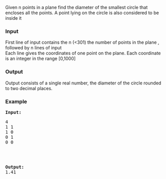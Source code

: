 <p>Given n points in a plane find the diameter of the smallest circle that encloses all the points. A point lying on the circle is also considered to be inside it</p>
<h3>Input</h3>
<p>First line of input contains the n (&lt;301) the number of points in the plane , followed by n lines of input<br>Each line gives the coordinates of one point on the plane. Each coordinate is an integer in the range [0,1000]</p>
<h3>Output</h3>
<p>Output consists of a single real number, the diameter of the circle rounded to two decimal places.</p>
<h3>Example</h3>
<pre><strong>Input:</strong><br><pre>4<br>1 1<br>1 0<br>0 1<br>0 0<br></pre>
<br><br><strong>Output:</strong> <br>1.41</pre>